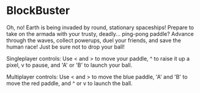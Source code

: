 BlockBuster
===========
Oh, no!  Earth is being invaded by round, stationary spaceships!  Prepare to take on the armada with your trusty, deadly... ping-pong paddle?
Advance through the waves, collect powerups, duel your friends, and save the human race!  Just be sure not to drop your ball!

Singleplayer controls:
Use < and > to move your paddle, ^ to raise it up a pixel, v to pause, and 'A' or 'B' to launch your ball.

Multiplayer controls:
Use < and > to move the blue paddle, 'A' and 'B' to move the red paddle, and ^ or v to launch the ball.

